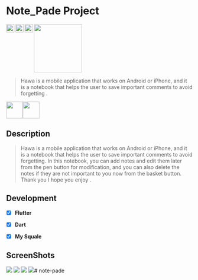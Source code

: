 # Note_Pade Project

<a href="https://twitter.com/OelshereifS">
  <img align="left" alt="Omar Elshereif | Twitter" width="22px" src="https://cdn.jsdelivr.net/npm/simple-icons@v3/icons/twitter.svg" /></a>
  <a href="https://www.linkedin.com/in/omar-elshereif-67605723a/">
  <img align="left" alt="Adarshreddyash LinkdeIN" width="22px" src="https://cdn.jsdelivr.net/npm/simple-icons@v3/icons/linkedin.svg" />
</a>
<a href="https://www.instagram.com/o.elshereif/">
  <img align="left" alt="Adarshreddyash Instagram" width="22px" src="https://cdn.jsdelivr.net/npm/simple-icons@v3/icons/instagram.svg" /></a>



<img src="images/note_pade.png" height="130">

> Hawa is a mobile application that works on Android or iPhone, and it is a notebook that helps the user to save important comments to avoid forgetting .

<img src="https://raw.githubusercontent.com/github/explore/80688e429a7d4ef2fca1e82350fe8e3517d3494d/topics/flutter/flutter.png" height="45"><img src="https://upload.wikimedia.org/wikipedia/commons/7/7e/Dart-logo.png" height="45">

## Description

> Hawa is a mobile application that works on Android or iPhone, and it is a notebook that helps the user to save important comments to avoid forgetting. In this notebook, you can add notes and edit them later from the pen button for modification, and you can also delete the notes if they are not important to you now from the basket button. Thank you I hope you enjoy .


## Development

* [x] **Flutter** 
* [x] **Dart**
* [x] **My Squale**


## ScreenShots

<img src="images/1Screen.png">
<img src="images/2Screen.png">
<img src="images/3Screen.png">
<img src="images/4Screen.png">#   n o t e - p a d e  
 